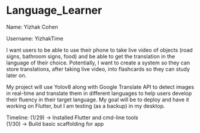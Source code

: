 # Language_Learner
Name: Yizhak Cohen

Username: YizhakTime

I want users to be able to use their phone to take live video of objects (road signs, bathroom signs, food) and be able to get the translation in the language of their choice. Potentially, I want to create a system so they can store translations, after taking live video, into flashcards so they can study later on. 

My project will use Yolov8 along with Google Translate API to detect images in real-time and translate them in different languages to help users develop their fluency in their target language. My goal will be to deploy and have it working on Flutter, but I am testing (as a backup) in my desktop. 

Timeline:
(1/29) -> Installed Flutter and cmd-line tools  
(1/30) -> Build basic scaffolding for app
